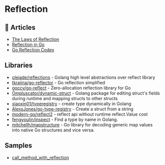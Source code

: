 # Reflection

## 📕 Articles
- [The Laws of Reflection](https://go.dev/blog/laws-of-reflection)
- [Reflection in Go](https://golangbot.com/reflection/)
- [Go Reflection Codex](https://jimmyfrasche.github.io/go-reflection-codex/)

## Libraries
- [oleiade/reflections](https://github.com/oleiade/reflections) - Golang high level abstractions over reflect library
- [tkrajina/go-reflector](https://github.com/tkrajina/go-reflector) - Go reflection simplified
- [goccy/go-reflect](https://github.com/goccy/go-reflect) - Zero-allocation reflection library for Go
- [Ompluscator/dynamic-struct](https://github.com/Ompluscator/dynamic-struct) - Golang package for editing struct's fields during runtime and mapping structs to other structs
- [xiaoxin01/typeregistry](https://github.com/xiaoxin01/typeregistry) - create type dynamically in Golang
- [AlexsJones/go-type-registry](https://github.com/AlexsJones/go-type-registry) - Create a struct from a string
- [modern-go/reflect2](https://github.com/modern-go/reflect2) - reflect api without runtime reflect.Value cost
- [fengyoulin/inspect](https://github.com/fengyoulin/inspect) - Find a type by name in Golang.
- [mitchellh/mapstructure](https://github.com/mitchellh/mapstructure) - Go library for decoding generic map values into native Go structures and vice versa.
## Samples
- [call_method_with_reflection](https://gist.github.com/tkrajina/880eb4b9a10aee28707e2aa764257503)